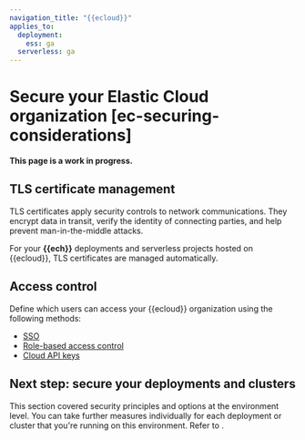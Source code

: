 ```yaml
---
navigation_title: "{{ecloud}}"
applies_to:
  deployment:
    ess: ga
  serverless: ga
---
```


# Secure your Elastic Cloud organization [ec-securing-considerations]

**This page is a work in progress.**

## TLS certificate management

TLS certificates apply security controls to network communications. They encrypt data in transit, verify the identity of connecting parties, and help prevent man-in-the-middle attacks.

For your **{{ech}}** deployments and serverless projects hosted on {{ecloud}}, TLS certificates are managed automatically.

## Access control

Define which users can access your {{ecloud}} organization using the following methods:

- [SSO](/deploy-manage/users-roles/cloud-organization/configure-saml-authentication.md)
- [Role-based access control](/deploy-manage/users-roles/cloud-organization/manage-users.md)
- [Cloud API keys](/deploy-manage/api-keys/elastic-cloud-api-keys.md)


## Next step: secure your deployments and clusters

This section covered security principles and options at the environment level. You can take further measures individually for each deployment or cluster that you're running on this environment. Refer to [](secure-your-cluster-deployment.md).
